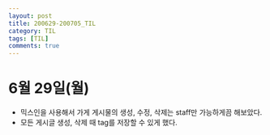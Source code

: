 ```yaml
---
layout: post
title: 200629-200705_TIL
category: TIL
tags: [TIL]
comments: true
---
```


6월 29일(월)
==========
- 믹스인을 사용해서 가게 게시물의 생성, 수정, 삭제는 staff만 가능하게끔 해보았다.
- 모든 게시글 생성, 삭제 때 tag를 저장할 수 있게 했다.

